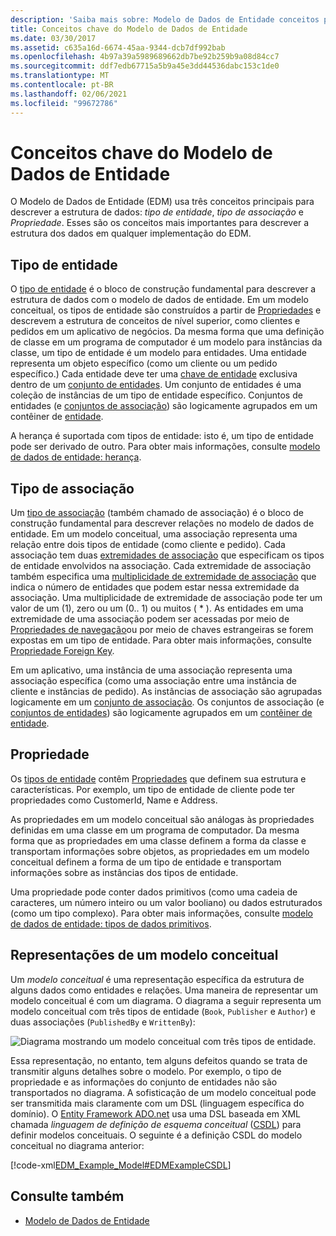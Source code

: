 ```yaml
---
description: 'Saiba mais sobre: Modelo de Dados de Entidade conceitos principais'
title: Conceitos chave do Modelo de Dados de Entidade
ms.date: 03/30/2017
ms.assetid: c635a16d-6674-45aa-9344-dcb7df992bab
ms.openlocfilehash: 4b97a39a5989689662db7be92b259b9a08d84cc7
ms.sourcegitcommit: ddf7edb67715a5b9a45e3dd44536dabc153c1de0
ms.translationtype: MT
ms.contentlocale: pt-BR
ms.lasthandoff: 02/06/2021
ms.locfileid: "99672786"
---
```

# <a name="entity-data-model-key-concepts"></a>Conceitos chave do Modelo de Dados de Entidade

O Modelo de Dados de Entidade (EDM) usa três conceitos principais para descrever a estrutura de dados: *tipo de entidade*, *tipo de associação* e *Propriedade*. Esses são os conceitos mais importantes para descrever a estrutura dos dados em qualquer implementação do EDM.  
  
## <a name="entity-type"></a>Tipo de entidade  

 O [tipo de entidade](entity-type.md) é o bloco de construção fundamental para descrever a estrutura de dados com o modelo de dados de entidade. Em um modelo conceitual, os tipos de entidade são construídos a partir de [Propriedades](property.md) e descrevem a estrutura de conceitos de nível superior, como clientes e pedidos em um aplicativo de negócios. Da mesma forma que uma definição de classe em um programa de computador é um modelo para instâncias da classe, um tipo de entidade é um modelo para entidades. Uma entidade representa um objeto específico (como um cliente ou um pedido específico.) Cada entidade deve ter uma [chave de entidade](entity-key.md) exclusiva dentro de um [conjunto de entidades](entity-set.md).  Um conjunto de entidades é uma coleção de instâncias de um tipo de entidade específico. Conjuntos de entidades (e [conjuntos de associação](association-set.md)) são logicamente agrupados em um contêiner de [entidade](entity-container.md).  
  
 A herança é suportada com tipos de entidade: isto é, um tipo de entidade pode ser derivado de outro. Para obter mais informações, consulte [modelo de dados de entidade: herança](entity-data-model-inheritance.md).  
  
## <a name="association-type"></a>Tipo de associação  

 Um [tipo de associação](association-type.md) (também chamado de associação) é o bloco de construção fundamental para descrever relações no modelo de dados de entidade. Em um modelo conceitual, uma associação representa uma relação entre dois tipos de entidade (como cliente e pedido). Cada associação tem duas [extremidades de associação](association-end.md) que especificam os tipos de entidade envolvidos na associação. Cada extremidade de associação também especifica uma [multiplicidade de extremidade de associação](association-end-multiplicity.md) que indica o número de entidades que podem estar nessa extremidade da associação. Uma multiplicidade de extremidade de associação pode ter um valor de um (1), zero ou um (0.. 1) ou muitos ( \* ). As entidades em uma extremidade de uma associação podem ser acessadas por meio de [Propriedades de navegação](navigation-property.md)ou por meio de chaves estrangeiras se forem expostas em um tipo de entidade. Para obter mais informações, consulte [Propriedade Foreign Key](foreign-key-property.md).  
  
 Em um aplicativo, uma instância de uma associação representa uma associação específica (como uma associação entre uma instância de cliente e instâncias de pedido). As instâncias de associação são agrupadas logicamente em um [conjunto de associação](association-set.md). Os conjuntos de associação (e [conjuntos de entidades](entity-set.md)) são logicamente agrupados em um [contêiner de entidade](entity-container.md).  
  
## <a name="property"></a>Propriedade  

 Os [tipos de entidade](entity-type.md) contêm [Propriedades](property.md) que definem sua estrutura e características. Por exemplo, um tipo de entidade de cliente pode ter propriedades como CustomerId, Name e Address.  
  
 As propriedades em um modelo conceitual são análogas às propriedades definidas em uma classe em um programa de computador. Da mesma forma que as propriedades em uma classe definem a forma da classe e transportam informações sobre objetos, as propriedades em um modelo conceitual definem a forma de um tipo de entidade e transportam informações sobre as instâncias dos tipos de entidade.  
  
 Uma propriedade pode conter dados primitivos (como uma cadeia de caracteres, um número inteiro ou um valor booliano) ou dados estruturados (como um tipo complexo). Para obter mais informações, consulte [modelo de dados de entidade: tipos de dados primitivos](entity-data-model-primitive-data-types.md).  
  
## <a name="representations-of-a-conceptual-model"></a>Representações de um modelo conceitual  

 Um *modelo conceitual* é uma representação específica da estrutura de alguns dados como entidades e relações. Uma maneira de representar um modelo conceitual é com um diagrama. O diagrama a seguir representa um modelo conceitual com três tipos de entidade (`Book`, `Publisher` e `Author`) e duas associações (`PublishedBy` e `WrittenBy`):  
  
 ![Diagrama mostrando um modelo conceitual com três tipos de entidade.](./media/entity-data-model-key-concepts/conceptual-model-entity-types-associations.gif)  
  
 Essa representação, no entanto, tem alguns defeitos quando se trata de transmitir alguns detalhes sobre o modelo. Por exemplo, o tipo de propriedade e as informações do conjunto de entidades não são transportados no diagrama. A sofisticação de um modelo conceitual pode ser transmitida mais claramente com um DSL (linguagem específica do domínio). O [Entity Framework ADO.net](./ef/index.md) usa uma DSL baseada em XML chamada *linguagem de definição de esquema conceitual* ([CSDL](/ef/ef6/modeling/designer/advanced/edmx/csdl-spec)) para definir modelos conceituais. O seguinte é a definição CSDL do modelo conceitual no diagrama anterior:  
  
 [!code-xml[EDM_Example_Model#EDMExampleCSDL](../../../../samples/snippets/xml/VS_Snippets_Data/edm_example_model/xml/books.edmx#edmexamplecsdl)]  
  
## <a name="see-also"></a>Consulte também

- [Modelo de Dados de Entidade](entity-data-model.md)
